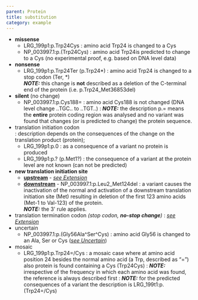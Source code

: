 ```yaml
---
parent: Protein
title: substitution
category: example
---
```


*	**missense**
	* 	LRG_199p1:p.Trp24Cys
	: 	amino acid Trp24 is changed to a Cys
	* 	NP_003997.1:p.(Trp24Cys)
	: 	amino acid Trp24is predicted to change to a Cys (no experimental proof, e.g. based on DNA level data)
*	**nonsense**
	*	LRG_199p1:p.Trp24Ter (p.Trp24\*)
    	:	amino acid Trp24 is changed to a stop codon (Ter, \*)<br>
        _**NOTE:**_ this change is **not** described as a deletion of the C-terminal end of the protein (i.e. p.Trp24\_Met36853del)
*	**silent**  (no change)
	* 	NP_003997.1:p.Cys188=
	:	amino acid Cys188 is not changed (DNA level change ..TGC.. to ..TGT..)
	:	_**NOTE:**_ the description p.= means the **entire** protein coding region was analysed and no variant was found that changes (or is predicted to change) the protein sequence.
* 	translation initiation codon  
	:	description depends on the consequences of the change on the translation product (protein);
	*	LRG_199p1:p.0
	:	as a consequence of a variant no protein is produced
	*	LRG_199p1:p.? (p.Met1?)
    	:	the consequence of a variant at the protein level are not known (can not be predicted)
*	**new translation initiation site**
	*	**<u>upstream</u>**  -  [_see Extension_](/recommendations/protein/variant/extension)
	*	**<u>downstream</u>**  -  NP_003997.1:p.Leu2\_Met124del 
		:	a variant causes the inactivation of the normal and activation of a downstream translation initiation site (Met) resulting in deletion of the first 123 amino acids (Met-1 to Val-123) of the protein.<br>
        	_**NOTE:**_ the 3' rule applies.
*	translation termination codon _(stop codon, **no-stop change**)_
	:	[_see Extension_](/recommendations/protein/variant/extension)
*	uncertain
	*	NP_003997.1:p.(Gly56Ala^Ser^Cys)
	:	amino acid Gly56 is changed to an Ala, Ser or Cys ([_see Uncertain_](/recommendations/uncertain/))
*	mosaic
	*	LRG_199p1:p.Trp24=/Cys
	:	a mosaic case where at amino acid position 24 besides the normal amino acid (a Trp, described as “=”) also protein is found containing a Cys (Trp24Cys)
	:	_**NOTE:**_	irrespective of the frequency in which each amino acid was found, the reference is always described first
	:	_**NOTE:**_	for the predicted consequences of a variant the description is LRG_199t1:p.(Trp24=/Cys)
